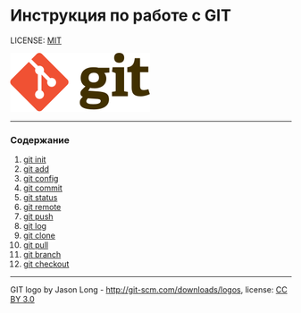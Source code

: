 # Инструкция по работе c GIT

LICENSE: [MIT](./license.md)

![git-logo](./photo/Git-logo.svg.png)

---

### Содержание
1. [git init](./init.md)
2. [git add](./add.md)
3. [git config](./config.md)
4. [git commit](./commit.md)
5. [git status](./status.md)
6. [git remote](./remote.md)
7. [git push](./push.md)
8. [git log](./log.md)
9. [git clone](./clone.md)
10. [git pull](./pull.md)
11. [git branch](./branch.md)
12. [git checkout](./checkout.md)
---

GIT logo by Jason Long - http://git-scm.com/downloads/logos, license: [CC BY 3.0](https://creativecommons.org/licenses/by/3.0/)